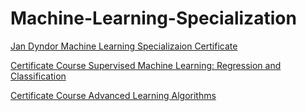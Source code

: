 # Machine-Learning-Specialization

[Jan Dyndor Machine Learning Specializaion Certificate](Machine%20Learning%20Specialization/Machine-Learning-Specialization/Coursera%20Jan%20Dyndor.pdf)

[Certificate Course Supervised Machine Learning: Regression and Classification](Coursera%20Jan%20Dyndor%20Supervised%20Machine%20Learning%20Regression%20and%20Classification.pdf)

[Certificate Course Advanced Learning Algorithms](Coursera%20Jan%20Dyndor%20Advanced%20Learning%20Algorythms%20Certificate.pdf)
